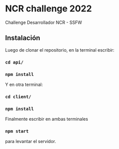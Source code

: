 # NCR challenge 2022

Challenge Desarrollador NCR - SSFW

## Instalación

Luego de clonar el repositorio, en la terminal escribir: 

### `cd api/`
### `npm install`

Y en otra terminal: 

### `cd client/`
### `npm install`


Finalmente escribir en ambas terminales
### `npm start`
para levantar el servidor.
